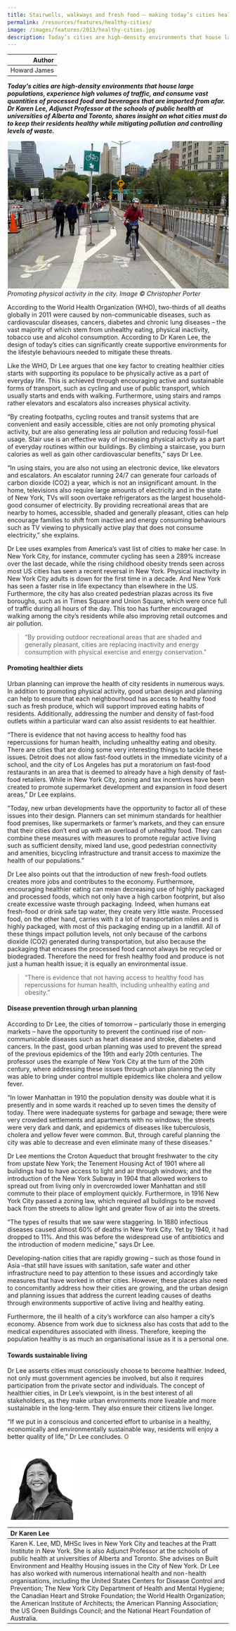```yaml
---
title: Stairwells, walkways and fresh food – making today’s cities healthier cities
permalink: /resources/features/healthy-cities/
image: /images/features/2013/healthy-cities.jpg
description: Today’s cities are high-density environments that house large populations, experience high volumes of traffic, and consume vast quantities of processed food and beverages that are imported from afar. Dr Karen Lee, Adjunct Professor at the schools of public health at universities of Alberta and Toronto, shares insight on what cities must do to keep their residents healthy while mitigating pollution and controlling levels of waste.
---
```


| Author |
|---:|
| Howard James |

***Today’s cities are high-density environments that house large populations, experience high volumes of traffic, and consume vast quantities of processed food and beverages that are imported from afar. Dr Karen Lee, Adjunct Professor at the schools of public health at universities of Alberta and Toronto, shares insight on what cities must do to keep their residents healthy while mitigating pollution and controlling levels of waste.***

![Cycling](/images/features/2013/healthy-cities.jpg/)*Promoting physical activity in the city. Image © Christopher Porter*

According to the World Health Organization (WHO), two-thirds of all deaths globally in 2011 were caused by non-communicable diseases, such as cardiovascular diseases, cancers, diabetes and chronic lung diseases – the vast majority of which stem from unhealthy eating, physical inactivity, tobacco use and alcohol consumption. According to Dr Karen Lee, the design of today’s cities can significantly create supportive environments for the lifestyle behaviours needed to mitigate these threats.

Like the WHO, Dr Lee argues that one key factor to creating healthier cities starts with supporting its populace to be physically active as a part of everyday life. This is achieved through encouraging active and sustainable forms of transport, such as cycling and use of public transport, which usually starts and ends with walking. Furthermore, using stairs and ramps rather elevators and escalators also increases physical activity.

“By creating footpaths, cycling routes and transit systems that are convenient and easily accessible, cities are not only promoting physical activity, but are also generating less air pollution and reducing fossil-fuel usage. Stair use is an effective way of increasing physical activity as a part of everyday routines within our buildings. By climbing a staircase, you burn calories as well as gain other cardiovascular benefits,” says Dr Lee.

“In using stairs, you are also not using an electronic device, like elevators and escalators. An escalator running 24/7 can generate four carloads of carbon dioxide (CO2) a year, which is not an insignificant amount. In the home, televisions also require large amounts of electricity and in the state of New York, TVs will soon overtake refrigerators as the largest household-good consumer of electricity. By providing recreational areas that are nearby to homes, accessible, shaded and generally pleasant, cities can help encourage families to shift from inactive and energy consuming behaviours such as TV viewing to physically active play that does not consume electricity,” she explains.

Dr Lee uses examples from America’s vast list of cities to make her case. In New York City, for instance, commuter cycling has seen a 289% increase over the last decade, while the rising childhood obesity trends seen across most US cities has seen a recent reversal in New York. Physical inactivity in New York City adults is down for the first time in a decade. And New York has seen a faster rise in life expectancy than elsewhere in the US. Furthermore, the city has also created pedestrian plazas across its five boroughs, such as in Times Square and Union Square, which were once full of traffic during all hours of the day. This too has further encouraged walking among the city’s residents while also improving retail outcomes and air pollution.

> “By providing outdoor recreational areas that are shaded and generally pleasant, cities are replacing inactivity and energy consumption with physical exercise and energy conservation.”

#### **Promoting healthier diets**

Urban planning can improve the health of city residents in numerous ways. In addition to promoting physical activity, good urban design and planning can help to ensure that each neighbourhood has access to healthy food such as fresh produce, which will support improved eating habits of residents. Additionally, addressing the number and density of fast-food outlets within a particular ward can also assist residents to eat healthier.

“There is evidence that not having access to healthy food has repercussions for human health, including unhealthy eating and obesity. There are cities that are doing some very interesting things to tackle these issues. Detroit does not allow fast-food outlets in the immediate vicinity of a school, and the city of Los Angeles has put a moratorium on fast-food restaurants in an area that is deemed to already have a high density of fast-food retailers. While in New York City, zoning and tax incentives have been created to promote supermarket development and expansion in food desert areas,” Dr Lee explains.

“Today, new urban developments have the opportunity to factor all of these issues into their design. Planners can set minimum standards for healthier food premises, like supermarkets or farmer’s markets, and they can ensure that their cities don’t end up with an overload of unhealthy food. They can combine these measures with measures to promote regular active living such as sufficient density, mixed land use, good pedestrian connectivity and amenities, bicycling infrastructure and transit access to maximize the health of our populations.”

Dr Lee also points out that the introduction of new fresh-food outlets creates more jobs and contributes to the economy. Furthermore, encouraging healthier eating can mean decreasing use of highly packaged and processed foods, which not only have a high carbon footprint, but also create excessive waste through packaging. Indeed, when humans eat fresh-food or drink safe tap water, they create very little waste. Processed food, on the other hand, carries with it a lot of transportation miles and is highly packaged, with most of this packaging ending up in a landfill. All of these things impact pollution levels, not only because of the carbons dioxide (CO2) generated during transportation, but also because the packaging that encases the processed food cannot always be recycled or biodegraded. Therefore the need for fresh healthy food and produce is not just a human health issue; it is equally an environmental issue.

> “There is evidence that not having access to healthy food has repercussions for human health, including unhealthy eating and obesity.”

#### **Disease prevention through urban planning**

According to Dr Lee, the cities of tomorrow – particularly those in emerging markets – have the opportunity to prevent the continued rise of non-communicable diseases such as heart disease and stroke, diabetes and cancers. In the past, good urban planning was used to prevent the spread of the previous epidemics of the 19th and early 20th centuries. The professor uses the example of New York City at the turn of the 20th century, where addressing these issues through urban planning the city was able to bring under control multiple epidemics like cholera and yellow fever.

“In lower Manhattan in 1910 the population density was double what it is presently and in some wards it reached up to seven times the density of today. There were inadequate systems for garbage and sewage; there were very crowded settlements and apartments with no windows; the streets were very dark and dank, and epidemics of diseases like tuberculosis, cholera and yellow fever were common. But, through careful planning the city was able to decrease and even eliminate many of these diseases.”

Dr Lee mentions the Croton Aqueduct that brought freshwater to the city from upstate New York; the Tenement Housing Act of 1901 where all buildings had to have access to light and air through windows; and the introduction of the New York Subway in 1904 that allowed workers to spread out from living only in overcrowded lower Manhattan and still commute to their place of employment quickly. Furthermore, in 1916 New York City passed a zoning law, which required all buildings to be moved back from the streets to allow light and greater flow of air into the streets.

“The types of results that we saw were staggering. In 1880 infectious diseases caused almost 60% of deaths in New York City. Yet by 1940, it had dropped to 11%. And this was before the widespread use of antibiotics and the introduction of modern medicine,” says Dr Lee.

Developing-nation cities that are rapidly growing – such as those found in Asia –that still have issues with sanitation, safe water and other infrastructure need to pay attention to these issues and accordingly take measures that have worked in other cities. However, these places also need to concomitantly address how their cities are growing, and the urban design and planning issues that address the current leading causes of deaths through environments supportive of active living and healthy eating.

Furthermore, the ill health of a city’s workforce can also hamper a city’s economy. Absence from work due to sickness also has costs that add to the medical expenditures associated with illness. Therefore, keeping the population healthy is as much an organisational issue as it is a personal one.

#### **Towards sustainable living**

Dr Lee asserts cities must consciously choose to become healthier. Indeed, not only must government agencies be involved, but also it requires participation from the private sector and individuals. The concept of healthier cities, in Dr Lee’s viewpoint, is in the best interest of all stakeholders, as they make urban environments more liveable and more sustainable in the long-term. They also ensure their citizens live longer.

“If we put in a conscious and concerted effort to urbanise in a healthy, economically and environmentally sustainable way, residents will enjoy a better quality of life,” Dr Lee concludes. **<font color="#967942">O</font>**

<br>

<div style="width:150px"><img src="/images/features/2013/karen-lee.png" alt="Dr Karen Lee" /></div>

| **Dr Karen Lee** |
|:---|
| Karen K. Lee, MD, MHSc lives in New York City and teaches at the Pratt Institute in New York. She is also Adjunct Professor at the schools of public health at universities of Alberta and Toronto. She advises on Built Environment and Healthy Housing issues in the City of New York. Dr Lee has also worked with numerous international health and non-health organisations, including the United States Centers for Disease Control and Prevention; The New York City Department of Health and Mental Hygiene; the Canadian Heart and Stroke Foundation; the World Health Organization; the American Institute of Architects; the American Planning Association; the US Green Buildings Council; and the National Heart Foundation of Australia. |
